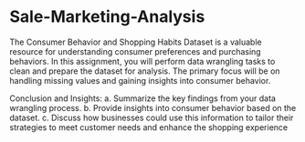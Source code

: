 # Sale-Marketing-Analysis

The Consumer Behavior and Shopping Habits Dataset is a valuable resource for understanding consumer preferences and purchasing behaviors. In this assignment, you will perform data wrangling tasks to clean and prepare the dataset for analysis. The primary focus will be on handling missing values and gaining insights into consumer behavior.

Conclusion and Insights:
a. Summarize the key findings from your data wrangling process.
b. Provide insights into consumer behavior based on the dataset.
c. Discuss how businesses could use this information to tailor their strategies to meet customer needs and enhance the shopping experience

